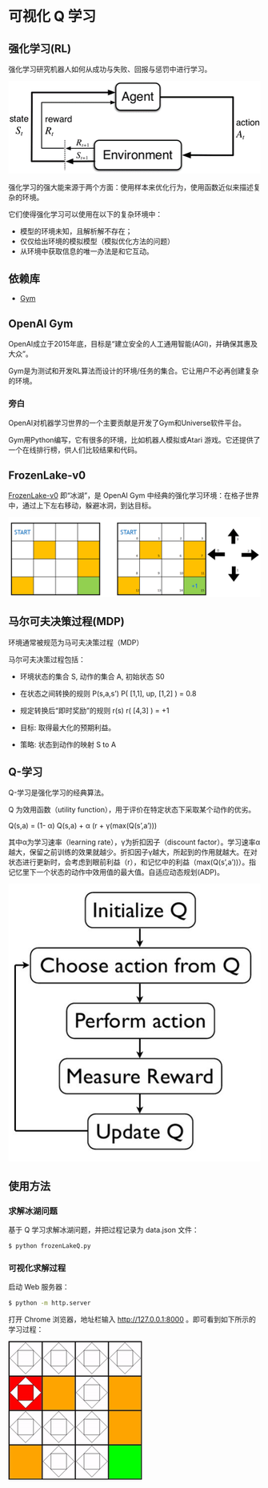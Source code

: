 # 可视化 Q 学习

## 强化学习(RL)
强化学习研究机器人如何从成功与失败、回报与惩罚中进行学习。

![image](https://github.com/foamliu/Visualize-Q-Learning/raw/master/images/RL.png)

强化学习的强大能来源于两个方面：使用样本来优化行为，使用函数近似来描述复杂的环境。

它们使得强化学习可以使用在以下的复杂环境中：
- 模型的环境未知，且解析解不存在；
- 仅仅给出环境的模拟模型（模拟优化方法的问题）
- 从环境中获取信息的唯一办法是和它互动。

## 依赖库

- [Gym](https://gym.openai.com/)

## OpenAI Gym

OpenAI成立于2015年底，目标是“建立安全的人工通用智能(AGI)，并确保其惠及大众”。

Gym是为测试和开发RL算法而设计的环境/任务的集合。它让用户不必再创建复杂的环境。

### 旁白
OpenAI对机器学习世界的一个主要贡献是开发了Gym和Universe软件平台。

Gym用Python编写，它有很多的环境，比如机器人模拟或Atari 游戏。它还提供了一个在线排行榜，供人们比较结果和代码。


## FrozenLake-v0

[FrozenLake-v0](https://gym.openai.com/envs/FrozenLake-v0/) 即“冰湖”，是 OpenAI Gym 中经典的强化学习环境：在格子世界中，通过上下左右移动，躲避冰洞，到达目标。

![image](https://github.com/foamliu/Visualize-Q-Learning/raw/master/images/FrozenLake-v0.png)

## 马尔可夫决策过程(MDP)

环境通常被规范为马可夫决策过程（MDP）

马尔可夫决策过程包括：

- 环境状态的集合 S, 动作的集合 A, 初始状态 S0

- 在状态之间转换的规则 P(s,a,s’)
P( [1,1], up, [1,2] ) = 0.8

- 规定转换后“即时奖励”的规则 r(s)
r( [4,3] ) = +1

- 目标: 取得最大化的预期利益。

- 策略: 状态到动作的映射 S to A

## Q-学习

Q-学习是强化学习的经典算法。

Q 为效用函数（utility function），用于评价在特定状态下采取某个动作的优劣。

Q(s,a) = (1- α) Q(s,a) + α (r + γ(max(Q(s’,a’)))

其中α为学习速率（learning rate），γ为折扣因子（discount factor）。学习速率α越大，保留之前训练的效果就越少。折扣因子γ越大，所起到的作用就越大。在对状态进行更新时，会考虑到眼前利益（r），和记忆中的利益（max(Q(s’,a’))）。指记忆里下一个状态的动作中效用值的最大值。自适应动态规划(ADP)。

![image](https://github.com/foamliu/Visualize-Q-Learning/raw/master/images/Q-Learning.jpg)

## 使用方法

### 求解冰湖问题
基于 Q 学习求解冰湖问题，并把过程记录为 data.json 文件：

```bash
$ python frozenLakeQ.py
```

### 可视化求解过程
启动 Web 服务器：

```bash
$ python -m http.server
```

打开 Chrome 浏览器，地址栏输入 http://127.0.0.1:8000 。即可看到如下所示的学习过程：

![image](https://github.com/foamliu/Visualize-Q-Learning/raw/master/images/learning_process.gif)

 

